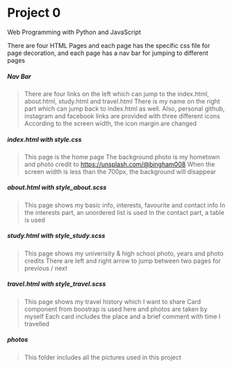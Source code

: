 # Project 0

Web Programming with Python and JavaScript

There are four HTML Pages and each page has the specific css file for page decoration, and each page has a nav bar for jumping to different pages

##### Nav Bar
> There are four links on the left which can jump to the index.html, about.html, study.html and travel.html
> There is my name on the right part which can jump back to index.html as well. Also, personal github, instagram and facebook links are provided with three different icons
> According to the screen width, the icon margin are changed

##### index.html with style.css
> This page is the home page
> The background photo is my hometown and photo credit to https://unsplash.com/@bingham008
> When the screen width is less than the 700px, the background will disappear

##### about.html with style_about.scss
> This page shows my basic info, interests, favourite and contact info
> In the interests part, an unordered list is used
> In the contact part, a table is used

##### study.html with style_study.scss
> This page shows my univerisity & high school photo, years and photo credits 
> There are left and right arrow to jump between two pages for previous / next

##### travel.html with style_travel.scss
> This page shows my travel history which I want to share
> Card component from boostrap is used here and photos are taken by myself
> Each card includes the place and a brief comment with time I travelled

##### photos
> This folder includes all the pictures used in this project